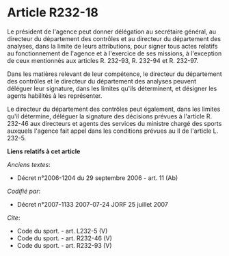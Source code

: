 # Article R232-18

Le président de l'agence peut donner délégation au secrétaire général, au directeur du département des contrôles et au
directeur du département des analyses, dans la limite de leurs attributions, pour signer tous actes relatifs au
fonctionnement de l'agence et à l'exercice de ses missions, à l'exception de ceux mentionnés aux articles R. 232-93, R.
232-94 et R. 232-97. 

Dans les matières relevant de leur compétence, le directeur du département des contrôles et le directeur du département des
analyses peuvent déléguer leur signature, dans les limites qu'ils déterminent, et désigner les agents habilités à les
représenter. 

Le directeur du département des contrôles peut également, dans les limites qu'il détermine, déléguer la signature des
décisions prévues à l'article R. 232-46 aux directeurs et agents des services du ministre chargé des sports auxquels l'agence
fait appel dans les conditions prévues au Il de l'article L. 232-5.

**Liens relatifs à cet article**

_Anciens textes_:

  - Décret n°2006-1204 du 29 septembre 2006 - art. 11 (Ab)

_Codifié par_:

  - Décret n°2007-1133 2007-07-24 JORF 25 juillet 2007

_Cite_:

  - Code du sport. - art. L232-5 (V)
  - Code du sport. - art. R232-46 (V)
  - Code du sport. - art. R232-93 (V)
